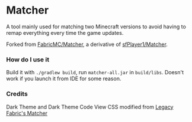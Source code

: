 # Matcher

A tool mainly used for matching two Minecraft versions to avoid having to remap everything every time the game updates.

Forked from [FabricMC/Matcher](https://github.com/FabricMC/Matcher), a derivative of [sfPlayer1/Matcher](https://github.com/sfPlayer1/Matcher).

### How do I use it

Build it with `./gradlew build`, run `matcher-all.jar` in `build/libs`. Doesn't work if you launch it from IDE for some reason.

### Credits

Dark Theme and Dark Theme Code View CSS modified from [Legacy Fabric's Matcher](https://github.com/Legacy-Fabric/Matcher)